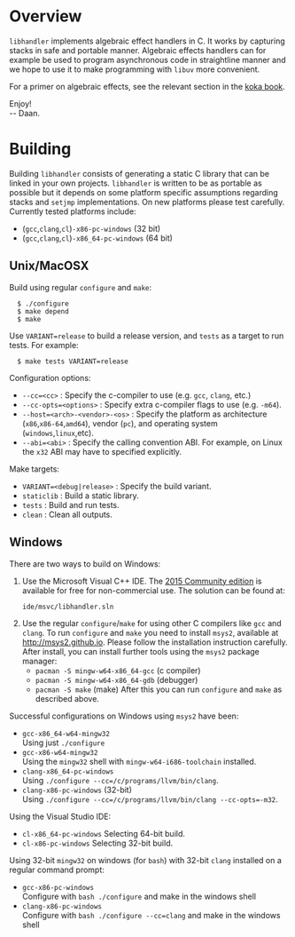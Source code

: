 <!--madoko
Title         : Libhandler
Author        : Daan Leijen
Logo          : True 
code {
  background-color: #EEE;
}
[TITLE]
-->

# Overview 

`libhandler` implements algebraic effect handlers in C. It works by
capturing stacks in safe and portable manner. Algebraic effects 
handlers can for example be used to program asynchronous code in 
straightline manner and we hope to use it to make programming with
`libuv` more convenient.

For a primer on algebraic effects, see the 
relevant section in the [koka book].

Enjoy!\
-- Daan.

[koka book]: https://bit.do/kokabook

# Building

Building `libhandler` consists of generating a static C library that
can be linked in your own projects. `libhandler` is written to be 
as portable as possible but it depends on some platform specific
assumptions regarding stacks and `setjmp` implementations. On new
platforms please test carefully. Currently tested platforms include:

- (`gcc`,`clang`,`cl`)`-x86-pc-windows`  (32 bit)
- (`gcc`,`clang`,`cl`)`-x86_64-pc-windows`  (64 bit)

## Unix/MacOSX

Build using regular `configure` and `make`:
```
  $ ./configure
  $ make depend
  $ make
```
Use `VARIANT=release` to build a release version, and `tests`
as a target to run tests. For example:
```
  $ make tests VARIANT=release
```

Configuration options:

* `--cc=<cc>`
  : Specify the c-compiler to use (e.g. `gcc`, `clang`, etc.)
* `--cc-opts=<options>`
  : Specify extra c-compiler flags to use (e.g. `-m64`).
* `--host=<arch>-<vendor>-<os>`
  : Specify the platform as architecture (`x86`,`x86-64`,`amd64`),
    vendor (`pc`), and operating system (`windows`,`linux`,etc).
* `--abi=<abi>`
  : Specify the calling convention ABI. For example, on Linux
    the `x32` ABI may have to specified explicitly.

Make targets:

* `VARIANT=<debug|release>`
  : Specify the build variant.
* `staticlib`
  : Build a static library.
* `tests`
  : Build and run tests.
* `clean`
  : Clean all outputs.


## Windows

There are two ways to build on Windows:

1. Use the Microsoft Visual C++ IDE. The [2015 Community edition][msvc]
   is available for free for non-commercial use.
   The solution can be found at:
   ```
   ide/msvc/libhandler.sln
   ```
2. Use the regular `configure`/`make` for using other C compilers like
   `gcc` and `clang`. To run `configure` and `make` you need to install
   `msys2`, available at <http://msys2.github.io>. Please follow the
   installation instruction carefully. After install, you can install 
   further tools using the `msys2` package manager:
   - `pacman -S mingw-w64-x86_64-gcc` (c compiler)
   - `pacman -S mingw-w64-x86_64-gdb` (debugger)
   - `pacman -S make` (make)
   After this you can run `configure` and `make` as described above.

Successful configurations on Windows using `msys2` have been:

- `gcc-x86_64-w64-mingw32`\
   Using just `./configure`
- `gcc-x86-w64-mingw32`\
   Using the `mingw32` shell with `mingw-w64-i686-toolchain` installed.   
- `clang-x86_64-pc-windows`\
   Using `./configure --cc=/c/programs/llvm/bin/clang`.
- `clang-x86-pc-windows`  (32-bit)\
   Using `./configure --cc=/c/programs/llvm/bin/clang --cc-opts=-m32`.

Using the Visual Studio IDE:

- `cl-x86_64-pc-windows`
   Selecting 64-bit build.
- `cl-x86-pc-windows`
   Selecting 32-bit build.

Using 32-bit `mingw32` on windows (for `bash`) with  32-bit `clang` installed on
a regular command prompt:

- `gcc-x86-pc-windows`\
   Configure with `bash ./configure` and make in the windows shell
- `clang-x86-pc-windows`\
   Configure with
  `bash ./configure --cc=clang` and make in the windows shell

[msvc]: https://www.microsoft.com/en-us/download/details.aspx?id=48146